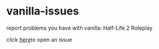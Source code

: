# vanilla-issues
report problems you have with vanilla: Half-Life 2 Roleplay

click [here](https://github.com/avxsb/vanilla-issues/issues/new/choose)to open an issue
